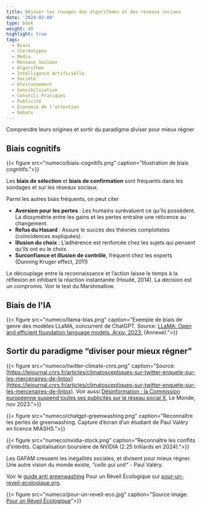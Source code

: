 ```yaml
---
title: Déjouer les rouages des algorithmes et des réseaux sociaux
date: '2024-03-08'
type: book
weight: 40
highlight: true
tags:
  - Biais
  - Stéréotypes
  - Media
  - Réseaux Sociaux
  - Algorithme
  - Intelligence Artificielle
  - Société
  - Environnement
  - Sensibilisation
  - Conseils Pratiques
  - Publicité
  - Économie de l'attention
  - Débats
---
```


Comprendre leurs origines et sortir du paradigme diviser pour mieux régner

<!--more-->

## Biais cognitifs

{{< figure src="numeco/biais-cognitifs.png" caption="Illustration de biais cognitifs.">}}

Les <b>biais de sélection</b> et <b>biais de confirmation</b> sont fréquents dans les sondages et sur les réseaux sociaux.

Parmi les autres biais fréquents, on peut citer
* <b>Aversion pour les pertes</b> : Les humains surévaluent ce qu’ils possèdent. La dissymétrie entre les gains et les pertes entraîne une réticence au changement. 
* <b>Refus du Hasard</b> : Assure le succès des théories complotistes (coïncidences expliquées).
* <b>Illusion du choix</b> : L’adhérence est renforcée chez les sujets qui pensent qu’ils ont eu le choix.
* <b>Surconfiance et illusion de contrôle</b>, fréquent chez les experts (Dunning Kruger effect, 2011)

Le découplage entre la reconnaissance et l’action laisse le temps à la réflexion en inhibant la réaction instantanée (Houdé, 2014). La décision est un compromis. Voir le test du Marshmallow. 

## Biais de l'IA

{{< figure src="numeco/llama-bias.png" caption="Exemple de biais de genre des modèles LLaMA, concurrent de ChatGPT. Source: [LLaMA: Open and efficient foundation language models. Arxiv, 2023.](https://arxiv.org/abs/2302.13971) (Annexe).">}}

## Sortir du paradigme “diviser pour mieux régner”

{{< figure src="numeco/twitter-climate-cnrs.png" caption="Source: [https://lejournal.cnrs.fr/articles/climatosceptiques-sur-twitter-enquete-sur-les-mercenaires-de-lintox](https://lejournal.cnrs.fr/articles/climatosceptiques-sur-twitter-enquete-sur-les-mercenaires-de-lintox). Voir aussi [Désinformation : la Commission européenne suspend toutes ses publicités sur le réseau social X](https://www.lemonde.fr/pixels/article/2023/11/17/desinformation-la-commission-europeenne-suspend-toutes-ses-publicites-sur-le-reseau-social-x_6200746_4408996.html), Le Monde, nov 2023.">}}

{{< figure src="numeco/chatgpt-greenwashing.png" caption="Reconnaître les perles de greenwashing. Capture d’écran d’un étudiant de Paul Valéry en licence MIASHS.">}}

{{< figure src="numeco/nvidia-stock.png" caption="Reconnaître les conflits d’intérêts. Capitalisation boursière de NVIDIA (2.25 trilliards en 2024).">}}

Les GAFAM creusent les inégalités sociales, et divisent pour mieux régner. Une autre vision du monde existe, <i>“celle qui unit”</i> - Paul Valéry.

Voir le [guide anti greenwashing](https://pour-un-reveil-ecologique.org/fr/les-entreprises-nous-repondent/#guide-anti-greenwashing) Pour un Réveil Écologique sur [pour-un-reveil-ecologique.org](https://pour-un-reveil-ecologique.org/fr/).

{{< figure src="numeco/pour-un-reveil-eco.jpg" caption="Source image: [Pour un Réveil Écologique](https://pour-un-reveil-ecologique.org/fr/)">}}
